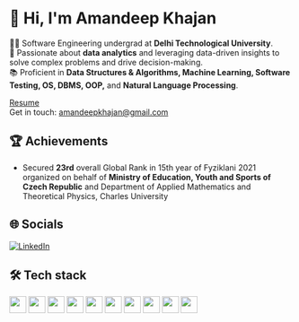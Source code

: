 # 👋 Hi, I'm Amandeep Khajan

👨‍💻 Software Engineering undergrad at **Delhi Technological University**.<br>
🌟 Passionate about **data analytics** and leveraging data-driven insights to solve complex problems and drive decision-making.<br>
📚 Proficient in **Data Structures & Algorithms, Machine Learning, Software Testing, OS, DBMS, OOP,** and **Natural Language Processing**.<br>

[Resume](https://drive.google.com/file/d/13rxMi5n--9fSI2czApnL14etroCBYyMJ/view?usp=drive_link)  
Get in touch: [amandeepkhajan@gmail.com](mailto:amandeepkhajan@gmail.com)

## 🏆 Achievements
- Secured **23rd** overall Global Rank in 15th year of Fyziklani 2021 organized on behalf of **Ministry of Education, Youth and Sports of Czech Republic** and Department of Applied Mathematics and Theoretical Physics, Charles University

## 🌐 Socials
[![LinkedIn](https://img.shields.io/badge/-LinkedIn-0077B5?style=flat&logo=Linkedin&logoColor=white)](https://www.linkedin.com/in/amandeep-khajan-b28962321/)

## 🛠️ Tech stack
<img src="https://img.shields.io/badge/-React-61DAFB?style=flat&logo=React&logoColor=white" height="30"/> <img src="https://img.shields.io/badge/-Node.js-339933?style=flat&logo=Node.js&logoColor=white" height="30"/> <img src="https://img.shields.io/badge/-MongoDB-47A248?style=flat&logo=MongoDB&logoColor=white" height="30"/> <img src="https://img.shields.io/badge/-Git-F05032?style=flat&logo=Git&logoColor=white" height="30"/> <img src="https://img.shields.io/badge/-HTML5-E34F26?style=flat&logo=HTML5&logoColor=white" height="30"/> <img src="https://img.shields.io/badge/-CSS3-1572B6?style=flat&logo=CSS3&logoColor=white" height="30"/> <img src="https://img.shields.io/badge/-JavaScript-F7DF1E?style=flat&logo=JavaScript&logoColor=black" height="30"/> <img src="https://img.shields.io/badge/-MySQL-4479A1?style=flat&logo=MySQL&logoColor=white" height="30"/> <img src="https://img.shields.io/badge/-C++-00599C?style=flat&logo=C%2B%2B&logoColor=white" height="30"/> <img src="https://img.shields.io/badge/-Python-3776AB?style=flat&logo=Python&logoColor=white" height="30"/>
